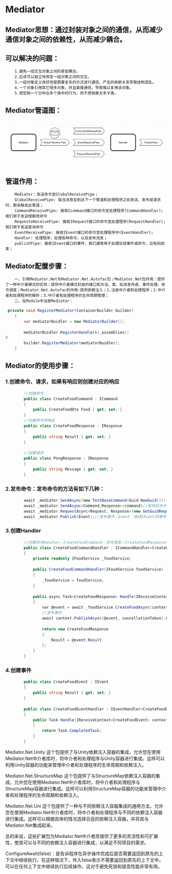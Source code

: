 Mediator
====
##  Mediator思想：通过封装对象之间的通信，从而减少通信对象之间的依赖性，从而减少耦合。

##  可以解决的问题：
        1.避免一组交互对象之间的紧密耦合。
        2.应该可以独立地改变一组对象之间的交互。
        3.一组对象定义良好但是需要复杂的方式进行通信，产生的依赖关系导致结构混乱。
        4.一个对象引用其它很多对象，并且直接通信，导致难以复用该对象。
        5.想定制一个分布在多个类中的行为，而不想依赖太多子类。
##  Mediator管道图：
![工作原理图](https://github.com/xieyangp/notes/blob/main/image/Mediator/mediator1.png)
##  管道作用：
        Mediator：发送命令至GlobalReceivePipe；
        GlobalReceivePipe: 每当消息在到达下一个管道和处理程序之前发送、发布或请求时，都会触发此管道；
        CommandReceivePipe: 接收Icommand接口的命令至处理程序(CommandHandler);我们用于发送增删改命令
        RequesteReceivePipe: 接收IRequest接口的命令至处理程序(RequestHandler);我们用于发送查询命令
        EventReceivePipe: 接收IEvent接口的命令至处理程序中(EventHandler);
        Handler: 处理程序，处理各种命令，以及发布消息；
        publishPipe: 接收IEvent接口的事件，我们通常用于处理后续事件或命令，没有则结束；  
##  Mediator配置步骤：
        一、引用Mediator.Net与Mediator.Net.Autofac包；Mediator.Net包作用：提供了一种中介者模式的实现；提供中介者模式封装的接口和方法、类，如消息传递、事件处理、命令调度；Mediator.Net.Autofac的作用:提供依赖注入；1.注册中介者和处理程序；2.中介者和处理程序的解析；3.中介者和处理程序的生命周期管理；
        二、在Module中注册Mediator：
```C#
 private void RegisterMediator(ContainerBuilder builder)
    {
        var mediatorBuidler = new MediatorBuilder();

        mediatorBuidler.RegisterHandlers(_assemblies);
0
        builder.RegisterMediator(mediatorBuidler);
    }
```
##  Mediator的使用步骤：
###  1.创建命令、请求，如果有响应则创建对应的响应
```C#
        //创建命令
        public class CreateFoodCommand : ICommand
        {
            public CreateFoodDto Food { get; set; }
        }
        //创建命令的响应
        public class CreateFoodResponse : IResponse
        {
            public string Result { get; set; }
        }

        //创建请求
        public class PongResponse : IResponse
        {
            public string Message { get; set; }
        }
```
###  2.发布命令：发布命令的方法有如下几种：
```C#
        await _mediator.SendAsync(new TestBaseCommand(Guid.NewGuid()));//无响应命令
        await _mediator.SendAsync<Command,Response>(command)//有响应命令；Command:ICommand类型的命令类型，Response：IRsponse类型的结果类型；command：ICommand类型的命令实体；
        await _mediator.RequestAsync<Request, Response>(new GetGuidRequest(_guid));//有响应请求；Request:IRequest类型的命令类型，Response：IRsponse类型的结果类型，Request:IRequest类型的命令实体；
        await _mediator.Publish(Event);//发布事件；Event：继续IEvent的事件实体；
```
###  3.创建Handler
```C#
        //创建命令Handler，CreateFoodCommand：命令类型；CreateFoodResponse：响应类型；
        public class CreateFoodCommandHandler : ICommandHandler<CreateFoodCommand, CreateFoodResponse>
        {
            private readonly IFoodService _foodService;
        
            public CreateFoodCommandHandler(IFoodService foodService)
            {
                _foodService = foodService;
            }
        
            public async Task<CreateFoodResponse> Handle(IReceiveContext<CreateFoodCommand> context, CancellationToken cancellationToken)
            {
                var @event = await _foodService.CreateFoodAsync(context.Message, cancellationToken).ConfigureAwait(false);
                //发布事件
                await context.PublishAsync(@event, cancellationToken).ConfigureAwait(false);
        
                return new CreateFoodResponse
                {
                    Result = @event.Result
                };
            }
        }
```
###  4.创建事件
```C#
        public class CreateFoodEvent : IEvent
        {
            public string Result { get; set; }
        }

        public class CreateFoodEventHandler : IEventHandler<CreateFoodEvent>
        {
            public Task Handle(IReceiveContext<CreateFoodEvent> context, CancellationToken cancellationToken)
            {
                return Task.CompletedTask;
            }
        }
```

        
Mediator.Net.Unity 这个包提供了与Unity依赖注入容器的集成，允许您在使用Mediator.Net中介者库时，将中介者和处理程序与Unity容器进行集成。这样可以利用Unity容器的功能来管理中介者和处理程序的生命周期和依赖注入。

Mediator.Net.StructureMap 这个包提供了与StructureMap依赖注入容器的集成，允许您在使用Mediator.Net中介者库时，将中介者和处理程序与StructureMap容器进行集成。这样可以利用StructureMap容器的功能来管理中介者和处理程序的生命周期和依赖注入。

Mediator.Net.Uni 这个包提供了一种与不同依赖注入容器集成的通用方法，允许您在使用Mediator.Net中介者库时，将中介者和处理程序与不同的依赖注入容器进行集成。这样可以根据具体的情况选择合适的依赖注入容器，并将其与Mediator.Net集成起来。

总的来说，这些扩展包为Mediator.Net中介者库提供了更多的灵活性和可扩展性，使其可以与不同的依赖注入容器进行集成，以满足不同项目的需求。


ConfigureAwait(false)：是告诉程序在异步操作完成后是否需要返回到原先的上下文中继续执行。在这种情况下，传入false表示不需要返回到原先的上下文中，可以在任何上下文中继续执行后续操作。这对于避免死锁和提高性能非常有用。
